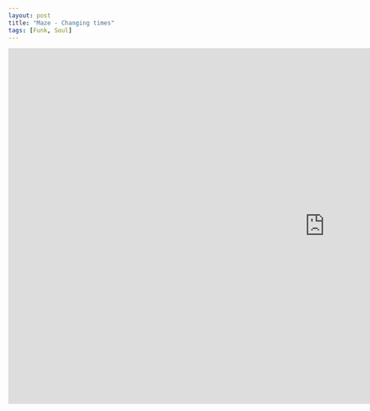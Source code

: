 ```yaml
---
layout: post
title: "Maze - Changing times"
tags: [Funk, Soul]
---
```


<div class="embed-responsive embed-responsive-16by9">
    <iframe width="1280" height="720" src="https://www.youtube.com/embed/PbCkBeA6e7s" frameborder="0" allow="autoplay; encrypted-media" allowfullscreen></iframe>
</div>
